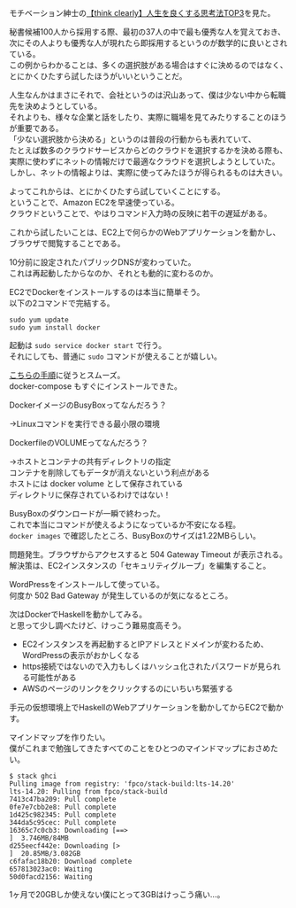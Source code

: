 モチベーション紳士の[【think clearly】人生を良くする思考法TOP3](https://www.youtube.com/watch?v=t6vUtGYoaHg)を見た。  

秘書候補100人から採用する際、最初の37人の中で最も優秀な人を覚えておき、  
次にその人よりも優秀な人が現れたら即採用するというのが数学的に良いとされている。  
この例からわかることは、多くの選択肢がある場合はすぐに決めるのではなく、  
とにかくひたすら試したほうがいいということだ。  

人生なんかはまさにそれで、会社というのは沢山あって、僕は少ない中から転職先を決めようとしている。  
それよりも、様々な企業と話をしたり、実際に職場を見てみたりすることのほうが重要である。  
「少ない選択肢から決める」というのは普段の行動からも表れていて、  
たとえば数多のクラウドサービスからどのクラウドを選択するかを決める際も、  
実際に使わずにネットの情報だけで最適なクラウドを選択しようとしていた。  
しかし、ネットの情報よりは、実際に使ってみたほうが得られるものは大きい。  

よってこれからは、とにかくひたすら試していくことにする。  
ということで、Amazon EC2を早速使っている。  
クラウドということで、やはりコマンド入力時の反映に若干の遅延がある。  

これから試したいことは、EC2上で何らかのWebアプリケーションを動かし、ブラウザで閲覧することである。  

10分前に設定されたパブリックDNSが変わっていた。  
これは再起動したからなのか、それとも動的に変わるのか。

EC2でDockerをインストールするのは本当に簡単そう。  
以下の2コマンドで完結する。

```
sudo yum update
sudo yum install docker
```

起動は `sudo service docker start` で行う。  
それにしても、普通に `sudo` コマンドが使えることが嬉しい。

[こちらの手順](https://qiita.com/yumatsud/items/33bc22f7d8f640a286f4)に従うとスムーズ。  
docker-compose もすぐにインストールできた。  

DockerイメージのBusyBoxってなんだろう？  

→Linuxコマンドを実行できる最小限の環境  

DockerfileのVOLUMEってなんだろう？  

→ホストとコンテナの共有ディレクトリの指定  
  コンテナを削除してもデータが消えないという利点がある  
  ホストには docker volume として保存されている  
  ディレクトリに保存されているわけではない！  

BusyBoxのダウンロードが一瞬で終わった。  
これで本当にコマンドが使えるようになっているか不安になる程。  
`docker images` で確認したところ、BusyBoxのサイズは1.22MBらしい。  

問題発生。ブラウザからアクセスすると 504 Gateway Timeout が表示される。  
解決策は、EC2インスタンスの「セキュリティグループ」を編集すること。  

WordPressをインストールして使っている。  
何度か 502 Bad Gateway が発生しているのが気になるところ。

次はDockerでHaskellを動かしてみる。  
と思って少し調べたけど、けっこう難易度高そう。  

* EC2インスタンスを再起動するとIPアドレスとドメインが変わるため、WordPressの表示がおかしくなる
* https接続ではないので入力もしくはハッシュ化されたパスワードが見られる可能性がある
* AWSのページのリンクをクリックするのにいちいち緊張する

手元の仮想環境上でHaskellのWebアプリケーションを動かしてからEC2で動かす。  

マインドマップを作りたい。  
僕がこれまで勉強してきたすべてのことをひとつのマインドマップにおさめたい。  

```
$ stack ghci
Pulling image from registry: 'fpco/stack-build:lts-14.20'
lts-14.20: Pulling from fpco/stack-build
7413c47ba209: Pull complete 
0fe7e7cbb2e8: Pull complete 
1d425c982345: Pull complete 
344da5c95cec: Pull complete 
16365c7c0cb3: Downloading [==>                                                ]  3.746MB/84MB
d255eecf442e: Downloading [>                                                  ]  20.85MB/3.082GB
c6fafac18b20: Download complete 
657813023ac0: Waiting 
50d0facd2156: Waiting 
```

1ヶ月で20GBしか使えない僕にとって3GBはけっこう痛い…。  

